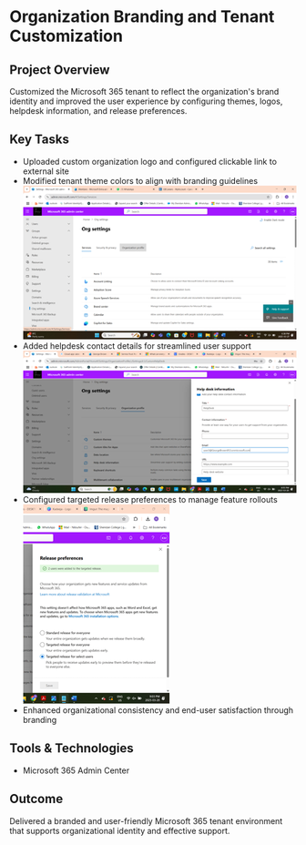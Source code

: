 # Organization Branding and Tenant Customization

## Project Overview
Customized the Microsoft 365 tenant to reflect the organization's brand identity and improved the user experience by configuring themes, logos, helpdesk information, and release preferences.

## Key Tasks
- Uploaded custom organization logo and configured clickable link to external site
- Modified tenant theme colors to align with branding guidelines  
  ![Custom Logo](images/custom-logo.png)  
- Added helpdesk contact details for streamlined user support  
  ![Helpdesk Contact Setup](images/helpdesk-contact.png)  
- Configured targeted release preferences to manage feature rollouts  
  ![Targeted Release](images/targeted-release.png)  
- Enhanced organizational consistency and end-user satisfaction through branding  

## Tools & Technologies
- Microsoft 365 Admin Center  

## Outcome
Delivered a branded and user-friendly Microsoft 365 tenant environment that supports organizational identity and effective support.
